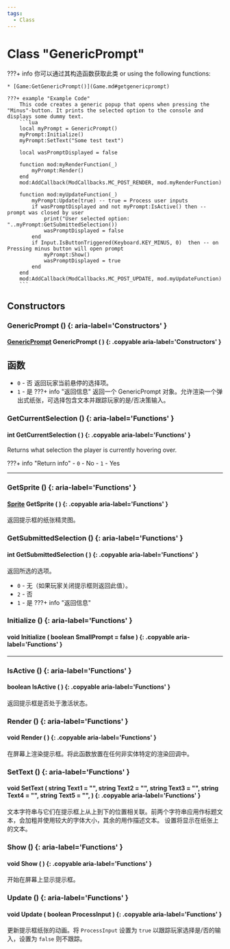 ```yaml
---
tags:
  - Class
---
```

# Class "GenericPrompt"

???+ info
	你可以通过其构造函数获取此类 or using the following functions:

	* [Game:GetGenericPrompt()](Game.md#getgenericprompt)

	???+ example "Example Code"
		This code creates a generic popup that opens when pressing the "Minus"-button. It prints the selected option to the console and displays some dummy text. 
		```lua
		local myPrompt = GenericPrompt()
		myPrompt:Initialize()
		myPrompt:SetText("Some test text")

		local wasPromptDisplayed = false

		function mod:myRenderFunction(_)
			myPrompt:Render()
		end 
		mod:AddCallback(ModCallbacks.MC_POST_RENDER, mod.myRenderFunction)

		function mod:myUpdateFunction(_) 
			myPrompt:Update(true) -- true = Process user inputs
			if wasPromptDisplayed and not myPrompt:IsActive() then -- prompt was closed by user 
				print("User selected option: "..myPrompt:GetSubmittedSelection()) 
				wasPromptDisplayed = false 
			end
			if Input.IsButtonTriggered(Keyboard.KEY_MINUS, 0)  then -- on Pressing minus button will open prompt 
				myPrompt:Show() 
				wasPromptDisplayed = true 
			end 
		end 
		mod:AddCallback(ModCallbacks.MC_POST_UPDATE, mod.myUpdateFunction)
		```

## Constructors
### GenericPrompt () {: aria-label='Constructors' }
#### [GenericPrompt](GenericPrompt.md) GenericPrompt ( ) {: .copyable aria-label='Constructors' }
## 函数
- `0` - 否
返回玩家当前悬停的选择项。
- `1` - 是
???+ info "返回信息"
返回一个 GenericPrompt 对象。允许渲染一个弹出式纸张，可选择包含文本并跟踪玩家的是/否决策输入。

### GetCurrentSelection () {: aria-label='Functions' }
#### int GetCurrentSelection ( ) {: .copyable aria-label='Functions' }
Returns what selection the player is currently hovering over.

???+ info "Return info"
	- `0` - No
	- `1` - Yes

___
### GetSprite () {: aria-label='Functions' }
#### [Sprite](Sprite.md) GetSprite ( ) {: .copyable aria-label='Functions' }
返回提示框的纸张精灵图。

### GetSubmittedSelection () {: aria-label='Functions' }
#### int GetSubmittedSelection ( ) {: .copyable aria-label='Functions' }
返回所选的选项。
- `0` - 无（如果玩家关闭提示框则返回此值）。
- `2` - 否
- `1` - 是
???+ info "返回信息"

### Initialize () {: aria-label='Functions' }
#### void Initialize ( boolean SmallPrompt = false ) {: .copyable aria-label='Functions' }

___
### IsActive () {: aria-label='Functions' }
#### boolean IsActive ( ) {: .copyable aria-label='Functions' }
返回提示框是否处于激活状态。

### Render () {: aria-label='Functions' }
#### void Render ( ) {: .copyable aria-label='Functions' }
在屏幕上渲染提示框。将此函数放置在任何非实体特定的渲染回调中。

### SetText () {: aria-label='Functions' }
#### void SetText ( string Text1 = "", string Text2 = "", string Text3 = "", string Text4 = "", string Text5 = "", ) {: .copyable aria-label='Functions' }
文本字符串与它们在提示框上从上到下的位置相关联。前两个字符串应用作标题文本，会加粗并使用较大的字体大小，其余的用作描述文本。
设置将显示在纸张上的文本。

### Show () {: aria-label='Functions' }
#### void Show ( ) {: .copyable aria-label='Functions' }
开始在屏幕上显示提示框。

### Update () {: aria-label='Functions' }
#### void Update ( boolean ProcessInput ) {: .copyable aria-label='Functions' }
更新提示框纸张的动画。将 `ProcessInput` 设置为 `true` 以跟踪玩家选择是/否的输入，设置为 `false` 则不跟踪。